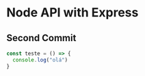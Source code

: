 # Node API with Express

## Second Commit

```javascript
const teste = () => {
  console.log("olá")
}
```